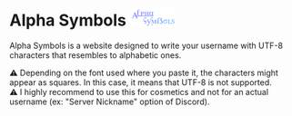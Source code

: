 # Alpha Symbols <img src="alphasymbols.png" width="80">
Alpha Symbols is a website designed to write your username with UTF-8 characters that resembles to alphabetic ones.

⚠️ Depending on the font used where you paste it, the characters might appear as squares. In this case, it means that UTF-8 is not supported.  
⚠️ I highly recommend to use this for cosmetics and not for an actual username (ex: "Server Nickname" option of Discord).

